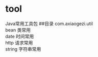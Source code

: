 # tool
Java常用工具包
##目录
com.axiaogezi.util
<br>
bean 类常用
<br>
date 时间常用
<br>
http 请求常用
<br> 
string 字符串常用
